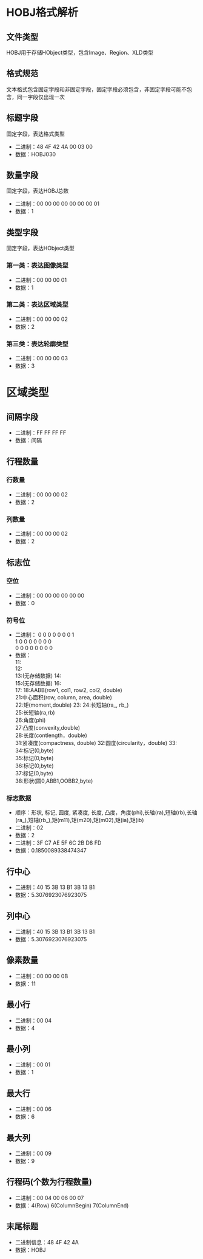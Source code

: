 # HOBJ格式解析

## 文件类型  
HOBJ用于存储HObject类型，包含Image、Region、XLD类型
  
## 格式规范  
文本格式包含固定字段和非固定字段，固定字段必须包含，非固定字段可能不包含，同一字段仅出现一次  
  
## 标题字段  
固定字段，表达格式类型  
- 二进制：48 4F 42 4A 00 03 00
- 数据：HOBJ030  
  
## 数量字段
固定字段，表达HOBJ总数
- 二进制：00 00 00 00 00 00 00 01 
- 数据：1  

## 类型字段    
固定字段，表达HObject类型 
### 第一类：表达图像类型
- 二进制：00 00 00 01  
- 数据：1  
  
### 第二类：表达区域类型  
- 二进制：00 00 00 02  
- 数据：2  
  
### 第三类：表达轮廓类型  
- 二进制：00 00 00 03  
- 数据：3  
  
# 区域类型

## 间隔字段
- 二进制：FF FF FF FF
- 数据：间隔 

## 行程数量

### 行数量
- 二进制：00 00 00 02
- 数据：2

### 列数量
- 二进制：00 00 00 02
- 数据：2 

## 标志位

### 空位
- 二进制：00 00 00 00 00 00
- 数据：0

### 符号位
- 二进制：
  0 0 0 0 0 0 0 1   
  1 0 0 0 0 0 0 0   
  0 0 0 0 0 0 0 0
- 数据：  
  11:  
  12:  
  13:(无存储数据) 
  14:  
  15:(无存储数据)
  16:  
  17: 
  18:AABB(row1, col1, row2, col2, double)  
  21:中心面积(row, column, area, double)   
  22:矩(moment,double)
  23:
  24:长短轴(ra_, rb_)  
  25:长短轴(ra,rb)  
  26:角度(phi)  
  27:凸度(convexity,double)  
  28:长度(contlength，double)  
  31:紧凑度(compactness, double)
  32:圆度(circularity，double)
  33:  
  34:标记(0,byte)  
  35:标记(0,byte)   
  36:标记(0,byte)   
  37:标记(0,byte)  
  38:形状(圆0,ABB1,OOBB2,byte)  

### 标志数据
- 顺序：形状, 标记, 圆度, 紧凑度, 长度, 凸度，角度(phi),长轴(ra),短轴(rb),长轴(ra_),短轴(rb_),矩(m11),矩(m20),矩(m02),矩(ia),矩(ib)
- 二进制：02
- 数据：2
- 二进制：3F C7 AE 5F 6C 2B D8 FD
- 数据：0.1850089338474347

## 行中心
- 二进制：40 15 3B 13 B1 3B 13 B1
- 数据：5.3076923076923075

## 列中心
- 二进制：40 15 3B 13 B1 3B 13 B1
- 数据：5.3076923076923075

## 像素数量
- 二进制：00 00 00 0B
- 数据：11

## 最小行
- 二进制：00 04
- 数据：4

## 最小列
- 二进制：00 01
- 数据：1

## 最大行
- 二进制：00 06
- 数据：6

## 最大列
- 二进制：00 09
- 数据：9

## 行程码(个数为行程数量)
- 二进制：00 04 00 06 00 07
- 数据：4(Row) 6(ColumnBegin) 7(ColumnEnd)
  
## 末尾标题  
- 二进制信息：48 4F 42 4A 
- 数据：HOBJ  
